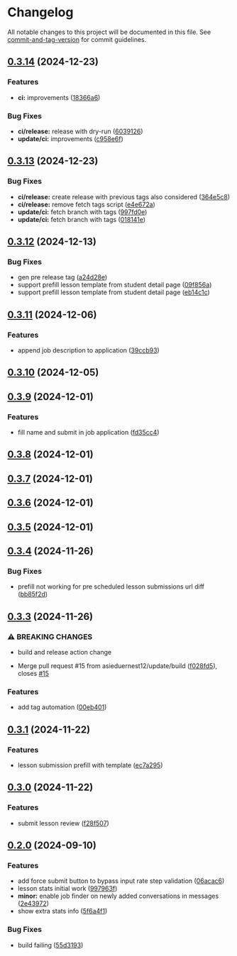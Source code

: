 # Changelog

All notable changes to this project will be documented in this file. See [commit-and-tag-version](https://github.com/absolute-version/commit-and-tag-version) for commit guidelines.

## [0.3.14](https://github.com/asieduernest12/wyzant-looker/compare/v0.3.13...v0.3.14) (2024-12-23)


### Features

* **ci:** improvements ([18366a6](https://github.com/asieduernest12/wyzant-looker/commit/18366a639e1e5887c8c2fcb0ff43d41da4f27214))


### Bug Fixes

* **ci/release:** release with dry-run ([6039126](https://github.com/asieduernest12/wyzant-looker/commit/6039126c847107c2ea6060dd8f5f58cd05973ff8))
* **update/ci:** improvements ([c958e6f](https://github.com/asieduernest12/wyzant-looker/commit/c958e6fe29d1bd6da0723ab158ba4a216b1403e6))

## [0.3.13](https://github.com/asieduernest12/wyzant-looker/compare/v0.3.12...v0.3.13) (2024-12-23)


### Bug Fixes

* **ci/release:** create release with previous tags also considered ([364e5c8](https://github.com/asieduernest12/wyzant-looker/commit/364e5c81533f7c5cc5a8572b24a67cd06391c271))
* **ci/release:** remove fetch tags script ([e4e672a](https://github.com/asieduernest12/wyzant-looker/commit/e4e672a4e26ea8ce6e141f5ce7a169bf6535e001))
* **update/ci:** fetch branch with tags ([997fd0e](https://github.com/asieduernest12/wyzant-looker/commit/997fd0ed549fed6ee93f75b030b458a5b40a39a0))
* **update/ci:** fetch branch with tags ([018141e](https://github.com/asieduernest12/wyzant-looker/commit/018141e06767c7a34ed8323a6d44b934177f6cee))

## [0.3.12](https://github.com/asieduernest12/wyzant-looker/compare/v0.3.11...v0.3.12) (2024-12-13)


### Bug Fixes

* gen pre release tag ([a24d28e](https://github.com/asieduernest12/wyzant-looker/commit/a24d28ef3ed594829c6a7df78b8353c6c7fd75fd))
* support prefill lesson template from student detail page ([09f856a](https://github.com/asieduernest12/wyzant-looker/commit/09f856a0ed9481497e60fbfc414335febcb93bfd))
* support prefill lesson template from student detail page ([eb14c1c](https://github.com/asieduernest12/wyzant-looker/commit/eb14c1c4d7e9d80a7fc3f970b709659f047d87e1))

## [0.3.11](https://github.com/asieduernest12/wyzant-looker/compare/v0.3.10...v0.3.11) (2024-12-06)


### Features

* append job description to application ([39ccb93](https://github.com/asieduernest12/wyzant-looker/commit/39ccb93f9fd18ba2a95ed6d9b956b4ea963b71f1))

## [0.3.10](https://github.com/asieduernest12/wyzant-looker/compare/v0.3.9...v0.3.10) (2024-12-05)

## [0.3.9](https://github.com/asieduernest12/wyzant-looker/compare/v0.3.8...v0.3.9) (2024-12-01)


### Features

* fill name and submit in job application ([fd35cc4](https://github.com/asieduernest12/wyzant-looker/commit/fd35cc4198db423a7c3fd543128df261214afb32))

## [0.3.8](https://github.com/asieduernest12/wyzant-looker/compare/v0.3.7...v0.3.8) (2024-12-01)

## [0.3.7](https://github.com/asieduernest12/wyzant-looker/compare/v0.3.6...v0.3.7) (2024-12-01)

## [0.3.6](https://github.com/asieduernest12/wyzant-looker/compare/v0.3.5...v0.3.6) (2024-12-01)

## [0.3.5](https://github.com/asieduernest12/wyzant-looker/compare/v0.3.4...v0.3.5) (2024-12-01)

## [0.3.4](https://github.com/asieduernest12/wyzant-looker/compare/v0.3.3...v0.3.4) (2024-11-26)


### Bug Fixes

* prefill not working for pre scheduled lesson submissions url diff ([bb85f2d](https://github.com/asieduernest12/wyzant-looker/commit/bb85f2de2deebe2edc0a6cb665ac536ed5600f25))

## [0.3.3](https://github.com/asieduernest12/wyzant-looker/compare/v0.3.1...v0.3.3) (2024-11-26)


### ⚠ BREAKING CHANGES

* build and release action change

* Merge pull request #15 from asieduernest12/update/build ([f028fd5](https://github.com/asieduernest12/wyzant-looker/commit/f028fd5fef07711996f4c45de7821fb6328e796c)), closes [#15](https://github.com/asieduernest12/wyzant-looker/issues/15)


### Features

* add tag automation ([00eb401](https://github.com/asieduernest12/wyzant-looker/commit/00eb401a4fbddec5208a8f948592216e80601d07))

## [0.3.1](https://github.com/asieduernest12/wyzant-looker/compare/v0.3.0...v0.3.1) (2024-11-22)


### Features

* lesson submission prefill with template ([ec7a295](https://github.com/asieduernest12/wyzant-looker/commit/ec7a29518cfc7711254be280ca9a32dcdb8578f0))

## [0.3.0](https://github.com/asieduernest12/wyzant-looker/compare/v0.2.0...v0.3.0) (2024-11-22)


### Features

* submit lesson review ([f28f507](https://github.com/asieduernest12/wyzant-looker/commit/f28f50709a73b05cef94df64254d00fe982db191))

## [0.2.0](https://github.com/asieduernest12/wyzant-looker/compare/997963f5fb8e89ed4c19e7e000642677eba859a1...v0.2.0) (2024-09-10)


### Features

* add force submit button to bypass input rate step validation ([06acac6](https://github.com/asieduernest12/wyzant-looker/commit/06acac645a48552557f6b950e5cd99b8c75b1812))
* lesson stats initial work ([997963f](https://github.com/asieduernest12/wyzant-looker/commit/997963f5fb8e89ed4c19e7e000642677eba859a1))
* **minor:** enable job finder on newly added conversations in messages ([2e43972](https://github.com/asieduernest12/wyzant-looker/commit/2e439721554d8eedf7370ee5f32b0aca381bd8d7))
* show extra stats info ([5f6a4f1](https://github.com/asieduernest12/wyzant-looker/commit/5f6a4f15915b1ef0263e97dae11d934dad6e7331))


### Bug Fixes

* build failing ([55d3193](https://github.com/asieduernest12/wyzant-looker/commit/55d3193484c02bd971af52f0428b205d138d9181))
